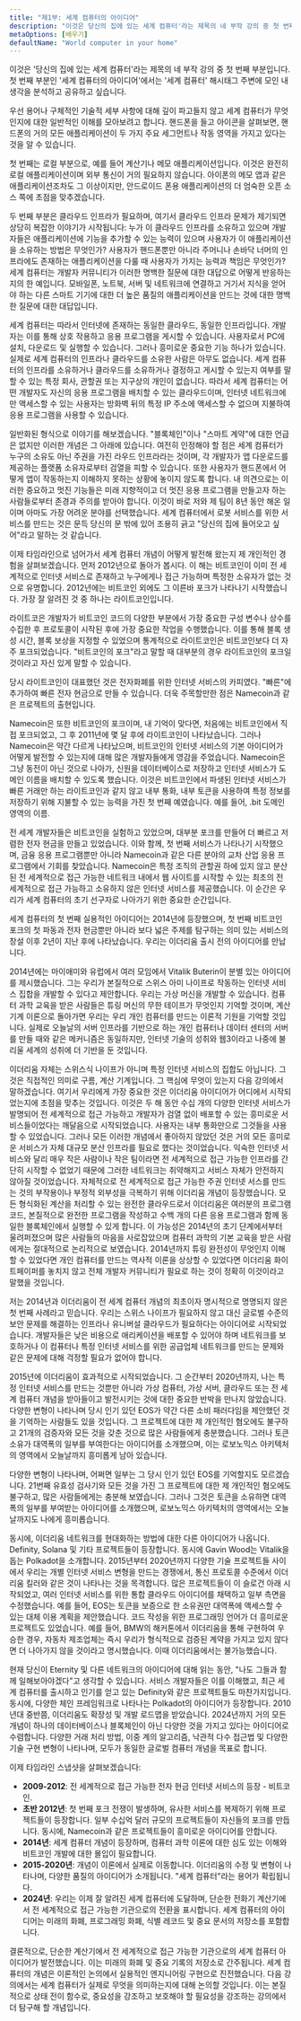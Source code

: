 ```yaml
---
title: "제1부: 세계 컴퓨터의 아이디어"
description: "이것은 당신의 집에 있는 세계 컴퓨터'라는 제목의 네 부작 강의 중 첫 번째 부분입니다. 첫 번째 부분인 세계 컴퓨터의 아이디어'에서는 '세계 컴퓨터' 해시태그 주변에 모인 내 생각을 분석하고 공유하고 싶습니다."
metaOptions: [배우기]
defaultName: "World computer in your home"
---
```


이것은 '당신의 집에 있는 세계 컴퓨터'라는 제목의 네 부작 강의 중 첫 번째 부분입니다. 첫 번째 부분인 '세계 컴퓨터의 아이디어'에서는 '세계 컴퓨터' 해시태그 주변에 모인 내 생각을 분석하고 공유하고 싶습니다.

우선 용어나 구체적인 기술적 세부 사항에 대해 깊이 파고들지 않고 세계 컴퓨터가 무엇인지에 대한 일반적인 이해를 모아보려고 합니다. 핸드폰을 들고 아이콘을 살펴보면, 핸드폰의 거의 모든 애플리케이션이 두 가지 주요 세그먼트나 작동 영역을 가지고 있다는 것을 알 수 있습니다.

첫 번째는 로컬 부분으로, 예를 들어 계산기나 메모 애플리케이션입니다. 이것은 완전히 로컬 애플리케이션이며 외부 통신이 거의 필요하지 않습니다. 아이폰의 메모 앱과 같은 애플리케이션조차도 그 이상이지만, 안드로이드 폰용 애플리케이션의 더 엄숙한 오픈 소스 쪽에 초점을 맞추겠습니다.

두 번째 부분은 클라우드 인프라가 필요하며, 여기서 클라우드 인프라 문제가 제기되면 상당히 복잡한 이야기가 시작됩니다: 누가 이 클라우드 인프라를 소유하고 있으며 개발자들은 애플리케이션에 기능을 추가할 수 있는 능력이 있으며 사용자가 이 애플리케이션을 소유하는 방법은 무엇인가? 사용자가 핸드폰뿐만 아니라 주머니나 손바닥 너머의 인프라에도 존재하는 애플리케이션을 다룰 때 사용자가 가지는 능력과 책임은 무엇인가? 세계 컴퓨터는 개발자 커뮤니티가 이러한 명백한 질문에 대한 대답으로 어떻게 반응하는지의 한 예입니다. 모바일폰, 노트북, 서버 및 네트워크에 연결하고 거기서 지식을 얻어야 하는 다른 스마트 기기에 대한 더 높은 품질의 애플리케이션을 만드는 것에 대한 명백한 질문에 대한 대답입니다.

세계 컴퓨터는 따라서 인터넷에 존재하는 동일한 클라우드, 동일한 인프라입니다. 개발자는 이를 통해 상호 작용하고 응용 프로그램을 게시할 수 있습니다. 사용자로서 PC에 설치, 다운로드 및 실행할 수 있습니다. 그러나 흥미로운 중요한 기능 하나가 있습니다. 실제로 세계 컴퓨터의 인프라나 클라우드를 소유한 사람은 아무도 없습니다. 세계 컴퓨터의 인프라를 소유하거나 클라우드를 소유하거나 결정하고 게시할 수 있는지 여부를 말할 수 있는 특정 회사, 관할권 또는 지구상의 개인이 없습니다. 따라서 세계 컴퓨터는 어떤 개발자도 자신의 응용 프로그램을 배치할 수 있는 클라우드이며, 인터넷 네트워크에만 액세스할 수 있는 사용자는 방화벽 뒤의 특정 IP 주소에 액세스할 수 없으며 지불하여 응용 프로그램을 사용할 수 있습니다.

일반화된 형식으로 이야기를 해보겠습니다. "블록체인"이나 "스마트 계약"에 대한 언급은 없지만 이러한 개념은 그 아래에 있습니다. 여전히 인정해야 할 점은 세계 컴퓨터가 누구의 소유도 아닌 주권을 가진 라우드 인프라라는 것이며, 각 개발자가 앱 다운로드를 제공하는 플랫폼 소유자로부터 검열을 피할 수 있습니다. 또한 사용자가 핸드폰에서 어떻게 앱이 작동하는지 이해하지 못하는 상황에 놓이지 않도록 합니다. 내 의견으로는 이러한 중요하고 멋진 기능들은 미래 지향적이고 더 멋진 응용 프로그램을 만들고자 하는 사람들로부터 존경과 주의를 받아야 합니다. 이것이 바로 저와 제 팀이 8년 동안 해온 일이며 아마도 가장 어려운 분야를 선택했습니다. 세계 컴퓨터에서 로봇 서비스를 위한 서비스를 만드는 것은 문득 당신의 문 밖에 있어 조용히 긁고 "당신의 집에 들어오고 싶어"라고 말하는 것 같습니다.

이제 타임라인으로 넘어가서 세계 컴퓨터 개념이 어떻게 발전해 왔는지 제 개인적인 경험을 살펴보겠습니다. 먼저 2012년으로 돌아가 봅시다. 이 해는 비트코인이 이미 전 세계적으로 인터넷 서비스로 존재하고 누구에게나 접근 가능하며 특정한 소유자가 없는 것으로 유명합니다. 2012년에는 비트코인 외에도 그 이른바 포크가 나타나기 시작했습니다. 가장 잘 알려진 것 중 하나는 라이트코인입니다.

라이트코은 개발자가 비트코인 코드의 다양한 부분에서 가장 중요한 구성 변수나 상수를 수집한 후 프로토콜이 시작된 후에 가장 중요한 작업을 수행했습니다. 이를 통해 블록 생성 시간, 블록 보상을 지정할 수 있었으며 통계적으로 라이트코인은 비트코인보다 더 자주 포크되었습니다. "비트코인의 포크"라고 말할 때 대부분의 경우 라이트코인의 포크일 것이라고 자신 있게 말할 수 있습니다.

당시 라이트코인이 대표했던 것은 전자화폐를 위한 인터넷 서비스의 카피였다. "빠른"에 추가하여 빠른 전자 현금으로 만들 수 있습니다. 더욱 주목할만한 점은 Namecoin과 같은 프로젝트의 출현입니다.

Namecoin은 또한 비트코인의 포크이며, 내 기억이 맞다면, 처음에는 비트코인에서 직접 포크되었고, 그 후 2011년에 몇 달 후에 라이트코인이 나타났습니다. 그러나 Namecoin은 약간 다르게 나타났으며, 비트코인의 인터넷 서비스의 기본 아이디어가 어떻게 발전할 수 있는지에 대해 많은 개발자들에게 영감을 주었습니다. Namecoin은 그냥 동전이 아닌 것으로 나아가, 신원을 데이터베이스로 저장하고 인터넷 서비스가 도메인 이름을 배치할 수 있도록 했습니다. 이것은 비트코인에서 파생된 인터넷 서비스가 빠른 거래만 하는 라이트코인과 같지 않고 내부 통화, 내부 토큰을 사용하여 특정 정보를 저장하기 위해 지불할 수 있는 능력을 가진 첫 번째 예였습니다. 예를 들어, .bit 도메인 영역의 이름.

전 세계 개발자들은 비트코인을 실험하고 있었으며, 대부분 포크를 만들어 더 빠르고 저렴한 전자 현금을 만들고 있었습니다. 이와 함께, 첫 번째 서비스가 나타나기 시작했으며, 금융 응용 프로그램뿐만 아니라 Namecoin과 같은 다른 분야의 교차 산업 응용 프로그램에서 기회를 찾았습니다. Namecoin은 특정 조직의 관할권 하에 있지 않고 분산된 전 세계적으로 접근 가능한 네트워크 내에서 웹 사이트를 시작할 수 있는 최초의 전 세계적으로 접근 가능하고 소유하지 않은 인터넷 서비스를 제공했습니다. 이 순간은 우리가 세계 컴퓨터의 초기 선구자로 나아가기 위한 중요한 순간입니다.

세계 컴퓨터의 첫 번째 실용적인 아이디어는 2014년에 등장했으며, 첫 번째 비트코인 포크의 첫 파동과 전자 현금뿐만 아니라 보다 넓은 주제를 탐구하는 의미 있는 서비스의 창설 이후 2년이 지난 후에 나타났습니다. 우리는 이더리움 출시 전의 아이디어를 만납니다.

2014년에는 마이애미와 유럽에서 여러 모임에서 Vitalik Buterin이 분별 있는 아이디어를 제시했습니다. 그는 우리가 본질적으로 스위스 아미 나이프로 작동하는 인터넷 서비스 집합을 개발할 수 있다고 제안합니다. 우리는 가상 머신을 개발할 수 있습니다. 컴퓨터 과학 교육을 받은 사람들은 튜링 머신의 무한 테이프가 무엇인지 기억할 것이며, 계산 기계 이론으로 돌아가면 우리는 우리 개인 컴퓨터를 만드는 이론적 기원을 기억할 것입니다. 실제로 오늘날의 서버 인프라를 기반으로 하는 개인 컴퓨터나 데이터 센터의 서버를 만들 때와 같은 메커니즘은 동일하지만, 인터넷 기술의 성취와 웹3이라고 나중에 불리울 세계의 성취에 더 기반을 둔 것입니다.

이더리움 자체는 스위스식 나이프가 아니며 특정 인터넷 서비스의 집합도 아닙니다. 그것은 직접적인 의미로 구름, 계산 기계입니다. 그 핵심에 무엇이 있는지 다음 강의에서 말하겠습니다. 여기서 우리에게 가장 중요한 것은 이더리움 아이디어가 어디에서 시작되었는지에 초점을 맞추는 것입니다. 이것은 두 해 동안 수십 개의 다양한 인터넷 서비스가 발명되어 전 세계적으로 접근 가능하고 개발자가 검열 없이 배포할 수 있는 흥미로운 서비스들이었다는 깨달음으로 시작되었습니다. 사용자는 내부 통화만으로 그것들을 사용할 수 있었습니다. 그러나 모든 이러한 개념에서 좋아하지 않았던 것은 거의 모든 흥미로운 서비스가 자체 대규모 분산 인프라를 필요로 했다는 것이었습니다. 익숙한 인터넷 서비스와 달리 매우 작은 사람이나 작은 팀이라면 전 세계적으로 접근 가능한 인프라를 간단히 시작할 수 없었기 때문에 그러한 네트워크는 취약해지고 서비스 자체가 안전하지 않아질 것이었습니다. 자체적으로 전 세계적으로 접근 가능한 주권 인터넷 서스를 만드는 것의 부작용이나 부정적 외부성을 극복하기 위해 이더리움 개념이 등장했습니다. 모든 형식화된 계산을 처리할 수 있는 완전한 클라우드로서 이더리움은 여러분의 프로그램 코드, 본질적으로 완전한 프로그램을 작성하고 수백 개의 다른 응용 프로그램과 함께 동일한 블록체인에서 실행할 수 있게 합니다. 이 가능성은 2014년의 초기 단계에서부터 울려퍼졌으며 많은 사람들의 마음을 사로잡았으며 컴퓨터 과학의 기본 교육을 받은 사람에게는 절대적으로 논리적으로 보였습니다. 2014년까지 튜링 완전성이 무엇인지 이해할 수 있었다면 개인 컴퓨터를 만드는 역사적 이론을 상상할 수 있었다면 이더리움 화이트페이퍼를 놓치지 않고 전체 개발자 커뮤니티가 필요로 하는 것이 정확히 이것이라고 말했을 것입니다.

저는 2014년과 이더리움이 전 세계 컴퓨터 개념의 최초이자 명시적으로 명명되지 않은 첫 번째 사례라고 믿습니다. 우리는 스위스 나이프가 필요하지 않고 대신 글로벌 수준의 보안 문제를 해결하는 인프라나 유니버설 클라우드가 필요하다는 아이디어로 시작되었습니다. 개발자들은 낮은 비용으로 애리케이션을 배포할 수 있어야 하며 네트워크를 보호하거나 이 컴퓨터나 특정 인터넷 서비스를 위한 공급업체 네트워크를 만드는 문제와 같은 문제에 대해 걱정할 필요가 없어야 합니다.

2015년에 이더리움이 효과적으로 시작되었습니다. 그 순간부터 2020년까지, 나는 특정 인터넷 서비스를 만드는 것뿐만 아니라 가상 컴퓨터, 가상 서버, 클라우드 또는 전 세계 컴퓨터 개념을 받아들이고 발전시키는 것에 대한 중요한 반박을 만나지 않았습니다. 다양한 변형이 나타나며 당시 인기 있던 EOS가 약간 다른 소비 패러다임을 제안했던 것을 기억하는 사람들도 있을 것입니다. 그 프로젝트에 대한 제 개인적인 혐오에도 불구하고 21개의 검증자와 모든 것을 갖춘 것으로 많은 사람들에게 충분했습니다. 그러나 토큰 소유가 대역폭의 일부를 부여한다는 아이디어를 소개했으며, 이는 로보노믹스 아키텍처의 영역에서 오늘날까지 흥미롭게 남아 있습니다.

다양한 변형이 나타나며, 어쩌면 일부는 그 당시 인기 있던 EOS를 기억할지도 모르겠습니다. 21번째 유효성 검사기와 모든 것을 가진 그 프로젝트에 대한 제 개인적인 혐오에도 불구하고, 많은 사람들에게는 충분해 보였습니다. 그러나 그것은 토큰을 소유하면 대역폭의 일부를 부여받는 아이디어를 소개했으며, 로보노믹스 아키텍처의 영역에서는 오늘날까지도 나에게 흥미롭습니다.

동시에, 이더리움 네트워크를 현대화하는 방법에 대한 다른 아이디어가 나옵니다. Definity, Solana 및 기타 프로젝트들이 등장합니다. 동시에 Gavin Wood는 Vitalik을 돕는 Polkadot을 소개합니다. 2015년부터 2020년까지 다양한 기술 프로젝트들 사이에서 우리는 개별 인터넷 서비스 변형을 만드는 경쟁에서, 통신 프로토콜 수준에서 이더리움 킬러와 같은 것이 나타나는 것을 목격합니다. 많은 프로젝트들이 이 슬로건 아래 시작되었고, 여러 인터넷 서비스를 위한 통합 클라우드 아이디어를 채택하고 일부 측면을 수정했습니다. 예를 들어, EOS는 토큰을 보증으로 한 소유권만 대역폭에 액세스할 수 있는 대체 이용 계획을 제안했습니다. 코드 작성을 위한 프로그래밍 언어가 더 흥미로운 프로젝트도 있었습니다. 예를 들어, BMW의 해커톤에서 이더리움을 통해 구현하여 우승한 경우, 자동차 제조업체는 즉시 우리가 형식적으로 검증된 계약을 가지고 있지 않다면 더 나아가지 않을 것이라고 명시했습니다. 이때 이더리움에서는 불가능했습니다.

현재 당신이 Eternity 및 다른 네트워크의 아이디어에 대해 읽는 동안, "나도 그들과 함께 일해보아야겠다"고 생각할 수 있습니다. 서비스 개발자들은 이를 이해했고, 최근 세계 컴퓨터를 출시하고 인기를 얻고 있는 Definity와 같은 프로젝트들도 마찬가지입니다. 동시에, 다양한 체인 프레임워크로 나타나는 Polkadot의 아이디어가 등장합니다. 2010년대 중반쯤, 이더리움도 확장성 및 개발 로드맵을 받았습니다. 2024년까지 거의 모든 개념이 하나의 데이터베이스나 블록체인이 아닌 다양한 것을 가지고 있다는 아이디어로 수렴합니다. 다양한 거래 처리 방법, 이중 계의 알고리즘, 낙관적 다수 접근법 및 다양한 기술 구현 변형이 나타나며, 모두가 동일한 글로벌 컴퓨터 개념을 목표로 합니다.

이제 타임라인 스냅샷을 살펴보겠습니다:

- **2009-2012**: 전 세계적으로 접근 가능한 전자 현금 인터넷 서비스의 등장 - 비트코인. 
- **초반 2012년**: 첫 번째 포크 전쟁이 발생하며, 유사한 서비스를 복제하기 위해 프로젝트들이 등장합니다. 일부 수십억 달러 규모의 프로젝트들이 자신들의 포크를 만듭니다. 동시에, Namecoin과 같은 프로젝트들이 흥미로운 아이디어를 안합니다.
- **2014년**: 세계 컴퓨터 개념이 등장하며, 컴퓨터 과학 이론에 대한 심도 있는 이해와 비트코인 개발에 대한 몰입이 필요합니다.
- **2015-2020년**: 개념이 이론에서 실제로 이동합니다. 이더리움의 수정 및 변형이 나타나며, 다양한 품질의 아이디어가 소개됩니다. "세계 컴퓨터"라는 용어가 확립됩니다.
- **2024년**: 우리는 이제 잘 알려진 세계 컴퓨터에 도달하며, 단순한 전화기 계산기에서 전 세계적으로 접근 가능한 기관으로의 전환을 표시합니다. 세계 컴퓨터의 아이디어는 미래의 화폐, 프로그래밍 화폐, 식별 레코드 및 중요 문서의 저장소를 포함합니다.

결론적으로, 단순한 계산기에서 전 세계적으로 접근 가능한 기관으로의 세계 컴퓨터 아이디어가 발전했습니다. 이는 미래의 화폐 및 중요 기록의 저장소로 간주됩니다. 세계 컴퓨터의 개념은 이론적인 논의에서 실용적인 엔지니어링 구현으로 진전했습니다. 다음 강의에서는 세계 컴퓨터가 실제로 무엇을 의미하는지에 대해 논의할 것입니다. 이는 본질적으로 상태 전이 함수로, 중요성을 강조하고 보호해야 할 필요성을 강조하는 강의에서 더 탐구해 할 개념입니다.


